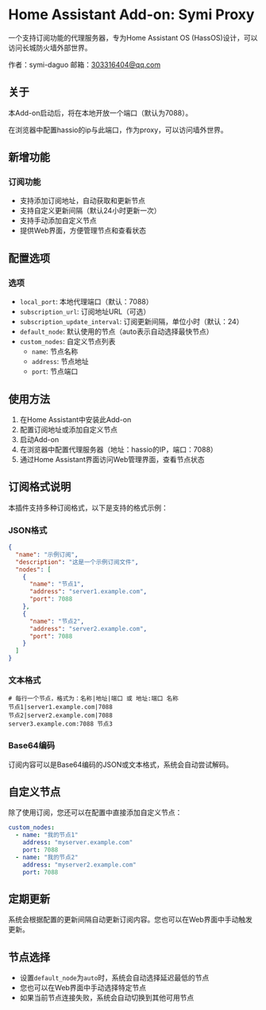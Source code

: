 # Home Assistant Add-on: Symi Proxy

一个支持订阅功能的代理服务器，专为Home Assistant OS (HassOS)设计，可以访问长城防火墙外部世界。

作者：symi-daguo
邮箱：303316404@qq.com

## 关于

本Add-on启动后，将在本地开放一个端口（默认为7088）。

在浏览器中配置hassio的ip与此端口，作为proxy，可以访问墙外世界。

## 新增功能

### 订阅功能

- 支持添加订阅地址，自动获取和更新节点
- 支持自定义更新间隔（默认24小时更新一次）
- 支持手动添加自定义节点
- 提供Web界面，方便管理节点和查看状态

## 配置选项

### 选项

- `local_port`: 本地代理端口（默认：7088）
- `subscription_url`: 订阅地址URL（可选）
- `subscription_update_interval`: 订阅更新间隔，单位小时（默认：24）
- `default_node`: 默认使用的节点（auto表示自动选择最快节点）
- `custom_nodes`: 自定义节点列表
  - `name`: 节点名称
  - `address`: 节点地址
  - `port`: 节点端口

## 使用方法

1. 在Home Assistant中安装此Add-on
2. 配置订阅地址或添加自定义节点
3. 启动Add-on
4. 在浏览器中配置代理服务器（地址：hassio的IP，端口：7088）
5. 通过Home Assistant界面访问Web管理界面，查看节点状态

## 订阅格式说明

本插件支持多种订阅格式，以下是支持的格式示例：

### JSON格式

```json
{
  "name": "示例订阅",
  "description": "这是一个示例订阅文件",
  "nodes": [
    {
      "name": "节点1",
      "address": "server1.example.com",
      "port": 7088
    },
    {
      "name": "节点2",
      "address": "server2.example.com",
      "port": 7088
    }
  ]
}
```

### 文本格式

```
# 每行一个节点，格式为：名称|地址|端口 或 地址:端口 名称
节点1|server1.example.com|7088
节点2|server2.example.com|7088
server3.example.com:7088 节点3
```

### Base64编码

订阅内容可以是Base64编码的JSON或文本格式，系统会自动尝试解码。

## 自定义节点

除了使用订阅，您还可以在配置中直接添加自定义节点：

```yaml
custom_nodes:
  - name: "我的节点1"
    address: "myserver.example.com"
    port: 7088
  - name: "我的节点2"
    address: "myserver2.example.com"
    port: 7088
```

## 定期更新

系统会根据配置的更新间隔自动更新订阅内容。您也可以在Web界面中手动触发更新。

## 节点选择

- 设置`default_node`为`auto`时，系统会自动选择延迟最低的节点
- 您也可以在Web界面中手动选择特定节点
- 如果当前节点连接失败，系统会自动切换到其他可用节点
